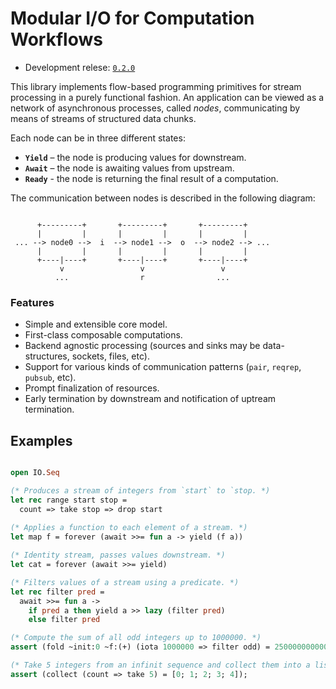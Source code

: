 # Modular I/O for Computation Workflows

<!--
[![Build Status](https://travis-ci.org/rizo/io.svg?branch=master)](https://travis-ci.org/rizo/io?branch=master)
-->

- Development relese: [`0.2.0`](https://github.com/rizo/io/tree/0.2.0)


This library implements flow-based programming primitives for stream processing in a purely functional fashion. An application can be viewed as a network of asynchronous processes, called _nodes_, communicating by means of streams of structured data chunks.

Each node can be in three different states:

- **`Yield`** – the node is producing values for downstream.
- **`Await`** – the node is awaiting values from upstream.
- **`Ready`** - the node is returning the final result of a computation.

The communication between nodes is described in the following diagram:

```

      +---------+       +---------+       +---------+
      |         |       |         |       |         |
 ... --> node0 -->  i  --> node1 -->  o  --> node2 --> ...
      |         |       |         |       |         |
      +----|----+       +----|----+       +----|----+
           v                 v                 v
          ...                r                ...

```


### Features

- Simple and extensible core model.
- First-class composable computations.
- Backend agnostic processing (sources and sinks may be data-structures, sockets, files, etc).
- Support for various kinds of communication patterns (`pair`, `reqrep`, `pubsub`, etc).
- Prompt finalization of resources.
- Early termination by downstream and notification of uptream termination.

## Examples

```ocaml

open IO.Seq

(* Produces a stream of integers from `start` to `stop. *)
let rec range start stop =
  count => take stop => drop start
  
(* Applies a function to each element of a stream. *)
let map f = forever (await >>= fun a -> yield (f a))

(* Identity stream, passes values downstream. *)
let cat = forever (await >>= yield)

(* Filters values of a stream using a predicate. *)
let rec filter pred =
  await >>= fun a ->
    if pred a then yield a >> lazy (filter pred)
    else filter pred

(* Compute the sum of all odd integers up to 1000000. *)
assert (fold ~init:0 ~f:(+) (iota 1000000 => filter odd) = 250000000000);

(* Take 5 integers from an infinit sequence and collect them into a list. *)
assert (collect (count => take 5) = [0; 1; 2; 3; 4]);

```

